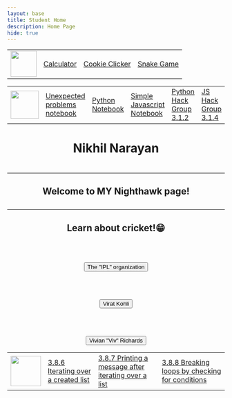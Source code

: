 ```yaml
---
layout: base
title: Student Home 
description: Home Page
hide: true
---
```



<table>
    <tr>
        <td><img src="{{site.baseurl}}/images/gamingcontroller.jpg" height="60" title="Home"
        alt=""></td>
        <td><a href="{{site.baseurl}}/calculator/">Calculator</a></td>
        <td><a href="{{site.baseurl}}/cookieclicker/">Cookie Clicker</a></td>
        <td><a href="{{site.baseurl}}/snakegame">Snake Game</a></td>

<table>
    <tr>
        <td><img src="{{site.baseurl}}/images/jupyterlogo.png" width="65" height="65" title="Home"
        alt=""></td>
        <td><a href="{{site.baseurl}}/problems/">Unexpected problems notebook</a></td>
        <td><a href="{{site.baseurl}}/python/">Python Notebook</a></td>
        <td><a href="{{site.baseurl}}/javascript/">Simple Javascript Notebook</a></td>
        <td><a href="{{site.baseurl}}/pyhack/">Python Hack Group 3.1.2</a></td>
        <td><a href="{{site.baseurl}}/jshack/">JS Hack Group 3.1.4</a></td>
<table>
    <tr>
        <td><img src="{{site.baseurl}}/images/Sprint2.png" height="70" title="Home"
        alt=""></td>
        <td><a href="https://nighthawkcoders.github.io/portfolio_2025/csp/big-idea/p3/3-8-6">3.8.6 Iterating over a created list</a></td>
        <td><a href="https://nighthawkcoders.github.io/portfolio_2025/csp/big-idea/p3/3-8-7">3.8.7 Printing a message after iterating over a list</a></td>
        <td><a href="https://nighthawkcoders.github.io/portfolio_2025/csp/big-idea/p3/3-8-8">3.8.8 Breaking loops by checking for conditions</a></td>
       


<center><h1>Nikhil Narayan<h1>
<hr>
<h2>Welcome to MY Nighthawk page!<h2>
<hr>
<h2><p>Learn about cricket!😁</p></h2>
<br>
<a href ="https://www.iplt20.com/">
<h2><button>The "IPL" organization</button></h2>
</a>
<br>
<div>
<a href ="https://www.espncricinfo.com/cricketers/virat-kohli-253802">
<h2><button>Virat Kohli</button></h2>
</a>
<br>
</div>
<a href ="https://www.espncricinfo.com/cricketers/viv-richards-52812">
<div>
    <h2><button>Vivian "Viv" Richards</button></h2>

